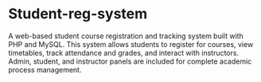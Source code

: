 # Student-reg-system
A web-based student course registration and tracking system built with PHP and MySQL.  This system allows students to register for courses, view timetables, track attendance and grades, and interact with instructors.  Admin, student, and instructor panels are included for complete academic process management.
